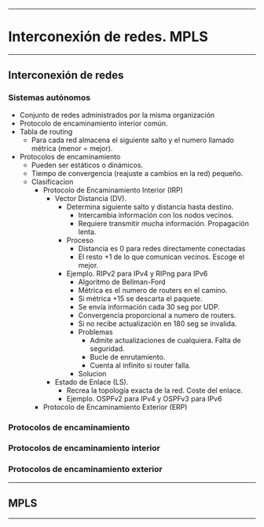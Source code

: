 
---
# Interconexión de redes. MPLS
---
## Interconexión de redes
### Sistemas autónomos
- Conjunto de redes administrados por la misma organización
- Protocolo de encaminamiento interior común.
- Tabla de routing
	- Para cada red almacena el siguiente salto y el numero llamado métrica (menor = mejor).
- Protocolos de encaminamiento
	- Pueden ser estáticos o dinámicos.
	- Tiempo de convergencia (reajuste a cambios en la red) pequeño.
	- Clasificacion
		- Protocolo de Encaminamiento Interior (IRP)
			- Vector Distancia (DV).
				- Determina siguiente salto y distancia hasta destino.
					- Intercambia  información con los nodos vecinos.
					- Requiere transmitir mucha información. Propagación lenta.
				- Proceso
					- Distancia es 0 para redes directamente conectadas
					- El resto +1 de lo que comunican vecinos. Escoge el mejor. 
				- Ejemplo. RIPv2 para IPv4 y RIPng para IPv6
					- Algoritmo de Bellman-Ford
					- Métrica es el numero de routers en el camino.
					- Si métrica +15 se descarta el paquete.
					- Se envía información cada 30 seg por UDP.
					- Convergencia proporcional a numero de routers.
					- Si no recibe actualización en 180 seg se invalida.
					- Problemas
						- Admite actualizaciones de cualquiera. Falta de seguridad.
						- Bucle de enrutamiento.
						- Cuenta al infinito si router falla.
					- Solucion
			- Estado de Enlace (LS).
				- Recrea la topología exacta de la red. Coste del enlace.
				- Ejemplo. OSPFv2 para IPv4 y OSPFv3 para IPv6
		- Protocolo de Encaminamiento Exterior (ERP)
### Protocolos de encaminamiento

### Protocolos de encaminamiento interior
### Protocolos de encaminamiento exterior

---
## MPLS

---